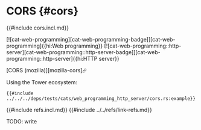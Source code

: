 # CORS {#cors}

{{#include cors.incl.md}}

[![cat-web-programming][cat-web-programming-badge]][cat-web-programming]{{hi:Web programming}}  [![cat-web-programming::http-server][cat-web-programming::http-server-badge]][cat-web-programming::http-server]{{hi:HTTP server}}

[CORS (mozilla)][mozilla-cors]⮳

Using the Tower ecosystem:

```rust,noplayground
{{#include ../../../deps/tests/cats/web_programming_http_server/cors.rs:example}}
```

{{#include refs.incl.md}}
{{#include ../../refs/link-refs.md}}

<div class="hidden">
TODO: write
</div>
